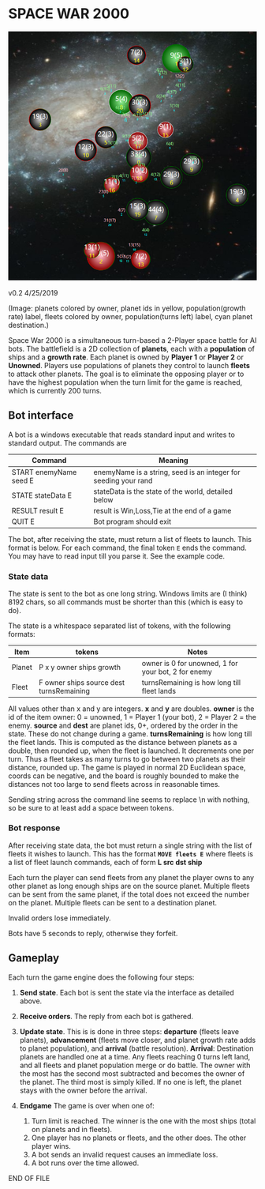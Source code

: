 # SPACE WAR 2000

 ![](SpaceWar2000.png)

v0.2 4/25/2019

(Image: planets colored by owner, planet ids in yellow, population(growth rate) label, fleets colored by owner, population(turns left) label, cyan planet destination.)

Space War 2000 is a simultaneous turn-based a 2-Player space battle for AI bots. The battlefield is a 2D collection of **planets**, each with a **population** of ships and a **growth rate**. Each planet is owned by **Player 1** or **Player 2** or **Unowned**. Players use populations of planets they control to launch **fleets** to attack other planets. The goal is to eliminate the opposing player or to have the highest population when the turn limit for the game is reached, which is currently 200 turns.


## Bot interface
A bot is a windows executable that reads standard input and writes to standard output. The commands are

| Command                | Meaning                                                         |
|------------------------|-----------------------------------------------------------------|
| START enemyName seed E | enemyName is a string, seed is an integer for seeding your rand |
| STATE stateData      E | stateData  is the state of the world, detailed below            |
| RESULT result        E | result is Win,Loss,Tie at the end of a game                     |
| QUIT                 E | Bot program should exit                                         |

The bot, after receiving the state, must return a list of fleets to launch. This format is below. For each command, the final token `E` ends the command. You may have to read input till you parse it. See the example code.

### State data
The state is sent to the bot as one long string. Windows limits are (I think) 8192 chars, so all commands must be shorter than this (which is easy to do).

The state is a whitespace separated list of tokens, with the following formats:

| Item   | tokens                                   | Notes                                               |
|--------|------------------------------------------|-----------------------------------------------------|
| Planet | P x y owner ships growth                 | owner is 0 for unowned, 1 for your bot, 2 for enemy | 
| Fleet  | F owner ships source dest turnsRemaining | turnsRemaining is how long till fleet lands         | 

All values other than x and y are integers. **x** and **y** are doubles.
**owner** is the id of the item owner: 0 = unowned, 1 = Player 1 (your bot), 2 = Player 2 = the enemy.
**source** and **dest** are planet ids, 0+, ordered by the order in the state. These do not change during a game. **turnsRemaining** is how long till the fleet lands. This is computed as the distance between planets as a double, then rounded up, when the fleet is launched. It decrements one per turn. Thus a fleet takes as many turns to go between two planets as their distance, rounded up. The game is played in normal 2D Euclidean space, coords can be negative, and the board is roughly bounded to make the distances not too large to send fleets across in reasonable times.

Sending string across the command line seems to replace \n with nothing, so be sure to at least add a space between tokens.


### Bot response

After receiving state data, the bot must return a single string with the list of fleets it wishes to launch. This has the format **`MOVE fleets E`** where fleets is a list of fleet launch commands, each of form **L src dst ship**

Each turn the player can send fleets from any planet the player owns to any other planet as long enough ships are on the source planet. Multiple fleets can be sent from the same planet, if the total does not exceed the number on the planet. Multiple fleets can be sent to a destination planet.

Invalid orders lose immediately.

Bots have 5 seconds to reply, otherwise they forfeit.

## Gameplay
Each turn the game engine does the following four steps:
1. **Send state**. Each bot is sent the state via the interface as detailed above.

2. **Receive orders**. The reply from each bot is gathered. 

3. **Update state**. This is is done in three steps: **departure** (fleets leave planets), **advancement** (fleets move closer, and planet growth rate adds to planet population), and **arrival** (battle resolution).  **Arrival**: Destination planets are handled one at a time. Any fleets reaching 0 turns left land, and all fleets and planet population merge or do battle. The owner with the most has the second most subtracted and becomes the owner of the planet. The third most is simply killed. If no one is left, the planet stays with the owner before the arrival.

4. **Endgame**
The game is over when one of:
    1.  Turn limit is reached. The winner is the one with the most ships (total on planets and in fleets).
    2.  One player has no planets or fleets, and the other does. The other player wins.
    3.  A bot sends an invalid request causes an immediate loss.
    4.  A bot runs over the time allowed.

END OF FILE
